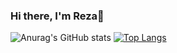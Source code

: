 ### Hi there, I'm Reza👋

![Anurag's GitHub stats](https://github-readme-stats.vercel.app/api?username=Rezaeskandar&show_icons=true&theme=transparent)
[![Top Langs](https://github-readme-stats.vercel.app/api/top-langs/?username=Rezaeskandar&exclude_repo=github-readme-stats,anuraghazra.github.io)](https://github.com/anuraghazra/github-readme-stats)
